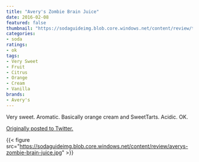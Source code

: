 ```yaml
---
title: "Avery's Zombie Brain Juice"
date: 2016-02-08
featured: false
thumbnail: "https://sodaguideimg.blob.core.windows.net/content/review/thumbs/averys-zombie-brain-juice.jpg"
categories:
- soda
ratings:
- ok
tags:
- Very Sweet
- Fruit
- Citrus
- Orange
- Cream
- Vanilla
brands:
- Avery's
---
```


Very sweet. Aromatic. Basically orange cream and SweetTarts. Acidic. OK.

[Originally posted to Twitter.](https://twitter.com/Cavorter/status/696770772262633472)

{{< figure src="https://sodaguideimg.blob.core.windows.net/content/review/averys-zombie-brain-juice.jpg" >}}

